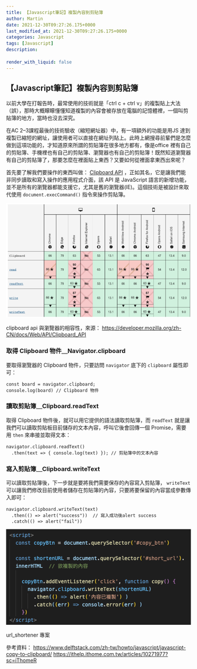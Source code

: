 ```yaml
---
title: 【Javascript筆記】複製內容到剪貼簿
author: Martin
date: 2021-12-30T09:27:26.175+0000
last_modified_at: 2021-12-30T09:27:26.175+0000
categories: Javascript
tags: [Javascript]
description: 

render_with_liquid: false
---
```


## 【Javascript筆記】複製內容到剪貼簿

以前大學在打報告時，最常使用的技術就是「ctrl c \+ ctrl v」的複製貼上大法（誤），那時大概矇矇懂懂知道複製的內容會被存放在電腦的記憶體裡，一個叫剪貼簿的地方，當時也沒去深究。

在AC 2–3課程最後的技術驗收（縮短網址器）中，有一項額外的功能是用JS 達到複製已縮短的網址，讓使用者可以直接在網址列貼上。此時上網搜尋前輩們是怎麼做到這項功能的，才知道原來所謂的剪貼簿在很多地方都有，像是office 裡有自己的剪貼簿、手機裡也有自己的剪貼簿、瀏覽器也有自己的剪貼簿！既然知道瀏覽器有自己的剪貼簿了，那要怎麼在裡面貼上東西？又要如何從裡面拿東西出來呢？

首先要了解我們要操作的東西叫做： [Clipboard API](https://developer.mozilla.org/zh-CN/docs/Web/API/Clipboard_API) ，正如其名，它是讓我們能非同步讀取和寫入操作的應用程式介面，該 API 是 JavaScript 語言的新增功能，並不是所有的瀏覽器都能支援它，尤其是舊的瀏覽器\(IE\)。這個技術是被設計來取代使用 `document.execCommand()` 指令來操作剪貼簿。


![clipboard api 與瀏覽器的相容性，來源： [https://developer\.mozilla\.org/zh\-CN/docs/Web/API/Clipboard\_API](https://developer.mozilla.org/zh-CN/docs/Web/API/Clipboard_API)](/assets/4f8d1cb7e4f6/1*HZM_JVVrG_QAnVlBVT1UkQ.png)

clipboard api 與瀏覽器的相容性，來源： [https://developer\.mozilla\.org/zh\-CN/docs/Web/API/Clipboard\_API](https://developer.mozilla.org/zh-CN/docs/Web/API/Clipboard_API)
### 取得 Clipboard 物件＿Navigator\.clipboard

要取得瀏覽器的 Clipboard 物件，只要訪問 `navigator` 底下的 `clipboard` 屬性即可：
```
const board = navigator.clipboard; 
console.log(board) // Clipboard 物件
```
### 讀取剪貼簿＿Clipboard\.readText

取得 Clipboard 物件後，就可以用它提供的語法讀取剪貼簿，而 `readText` 就是讓我們可以讀取剪貼板目前儲存的文本內容，呼叫它後會回傳一個 Promise，需要用 `then` 來串接並取得文本：
```
navigator.clipboard.readText()
  .then(text => { console.log(text) }); // 剪貼簿中的文本內容
```
### 寫入剪貼簿＿Clipboard\.writeText

可以讀取剪貼簿後，下一步就是要將我們需要保存的內容寫入剪貼簿， `writeText` 可以讓我們修改目前使用者儲存在剪貼簿的內容，只要將要保留的內容當成參數傳入即可：
```
navigator.clipboard.writeText(text)       
  .then(() => alert("success"))  // 寫入成功後alert success
  .catch(() => alert("fail"))
```


![url\_shortener 專案](/assets/4f8d1cb7e4f6/1*4pTqjjftGP8K0_zcgfmK6w.png)

url\_shortener 專案

參考資料：
[https://www\.delftstack\.com/zh\-tw/howto/javascript/javascript\-copy\-to\-clipboard/](https://www.delftstack.com/zh-tw/howto/javascript/javascript-copy-to-clipboard/) 
[https://ithelp\.ithome\.com\.tw/articles/10271977?sc=iThomeR](https://ithelp.ithome.com.tw/articles/10271977?sc=iThomeR)




